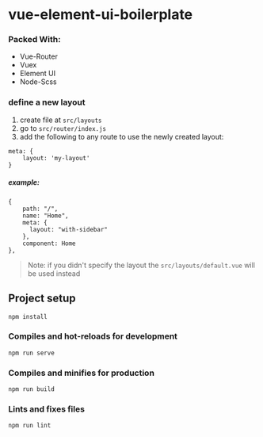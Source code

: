 # vue-element-ui-boilerplate

### Packed With:
- Vue-Router
- Vuex
- Element UI
- Node-Scss 


### define a new layout
1. create file at `src/layouts`
2. go to `src/router/index.js`
3. add the following to any route to use the newly created layout:
```
meta: {
    layout: 'my-layout'
}
```

##### example:
```
{
    path: "/",
    name: "Home",
    meta: {
      layout: "with-sidebar"
    },
    component: Home
},
```
> Note: if you didn't specify the layout the `src/layouts/default.vue` will be used instead

## Project setup
```
npm install
```

### Compiles and hot-reloads for development
```
npm run serve
```

### Compiles and minifies for production
```
npm run build
```

### Lints and fixes files
```
npm run lint
```
